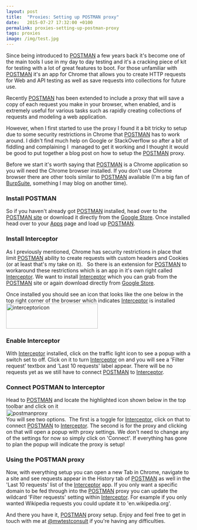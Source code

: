 ```yaml
---
layout: post
title:  "Proxies: Setting up POSTMAN proxy"
date:   2015-07-27 17:32:00 +0100
permalink: proxies-setting-up-postman-proxy
tags: proxies
image: /img/test.jpg
---
```


Since being introduced to <a href="https://www.getpostman.com/" target="_blank">POSTMAN</a> a few years back it's become one of the main tools I use in my day to day testing and it's a cracking piece of kit for testing with a lot of great features to boot. For those unfamiliar with <a href="https://www.getpostman.com/" target="_blank">POSTMAN</a> it's an app for Chrome that allows you to create HTTP requests for Web and API testing as well as save requests into collections for future use.

Recently <a href="https://www.getpostman.com/" target="_blank">POSTMAN</a> has been extended to include a proxy that will save a copy of each request you make in your browser, when enabled, and is extremely useful for various tasks such as rapidly creating collections of requests and modeling a web application.

However, when I first started to use the proxy I found it a bit tricky to setup due to some security restrictions in Chrome that <a href="https://www.getpostman.com/" target="_blank">POSTMAN</a> has to work around. I didn't find much help on Google or StackOverflow so after a bit of fiddling and complaining I  managed to get it working and I thought it would be good to put together a blog post on how to setup the <a href="https://www.getpostman.com/" target="_blank">POSTMAN</a> proxy.

Before we start it's worth saying that <a href="https://www.getpostman.com/" target="_blank">POSTMAN</a> is a Chrome application so you will need the Chrome browser installed. If you don't use Chrome browser there are other tools similar to <a href="https://www.getpostman.com/" target="_blank">POSTMAN</a> available (I'm a big fan of <a href="https://portswigger.net/burp/" target="_blank">BurpSuite</a>, something I may blog on another time).
<h3>Install POSTMAN</h3>
So if you haven't already got <a href="https://www.getpostman.com/" target="_blank">POSTMAN</a> installed, head over to the <a href="http://getpostman.com/" target="_blank">POSTMAN site</a> or download it directly from the <a href="https://chrome.google.com/webstore/detail/postman/fhbjgbiflinjbdggehcddcbncdddomop" target="_blank">Google Store</a>. Once installed head over to your <a href="chrome://apps/" target="_blank">Apps</a> page and load up <a href="https://www.getpostman.com/" target="_blank">POSTMAN</a>.
<h3>Install Interceptor</h3>
As I previously mentioned, Chrome has security restrictions in place that limit <a href="https://www.getpostman.com/" target="_blank">POSTMAN</a> ability to create requests with custom headers and Cookies (or at least that's my take on it).   So there is an extension for <a href="https://www.getpostman.com/" target="_blank">POSTMAN</a> to workaround these restrictions which is an app in it's own right called <a href="https://www.getpostman.com/features#interceptor" target="_blank">Interceptor</a>. We want to install <a href="https://www.getpostman.com/features#interceptor" target="_blank">Interceptor</a> which you can grab from the <a href="https://www.getpostman.com/" target="_blank">POSTMAN</a> site or again download directly from <a href="https://chrome.google.com/webstore/detail/postman-interceptor/aicmkgpgakddgnaphhhpliifpcfhicfo/" target="_blank">Google Store</a>.

Once installed you should see an icon that looks like the one below in the top right corner of the browser which indicates <a href="https://www.getpostman.com/features#interceptor" target="_blank">Interceptor</a> is installed
<img class="alignnone size-full wp-image-93" src="http://mwtestconsultancy.co.uk/wp-content/uploads/2015/07/interceptoricon.png" alt="interceptoricon" width="250" height="68" />
<h3>Enable Interceptor</h3>
With <a href="https://www.getpostman.com/features#interceptor" target="_blank">Interceptor</a> installed, click on the traffic light icon to see a popup with a switch set to off. Click on it to turn <a href="https://www.getpostman.com/features#interceptor" target="_blank">Interceptor</a> on and you will see a 'Filter request' textbox and 'Last 10 requests' label appear. There will be no requests yet as we still have to connect <a href="https://www.getpostman.com/" target="_blank">POSTMAN</a> to <a href="https://www.getpostman.com/features#interceptor" target="_blank">Interceptor</a>.
<h3>Connect POSTMAN to Interceptor</h3>
Head to <a href="https://www.getpostman.com/" target="_blank">POSTMAN</a> and locate the highlighted icon shown below in the top toolbar and click on it
<img class="alignnone size-medium wp-image-95" src="http://mwtestconsultancy.co.uk/wp-content/uploads/2015/07/postmanproxy.png" alt="postmanproxy" width="620" height="19" />
You will see two options.  The first is a toggle for <a href="https://www.getpostman.com/features#interceptor" target="_blank">Interceptor</a>, click on that to connect <a href="https://www.getpostman.com/" target="_blank">POSTMAN</a> to <a href="https://www.getpostman.com/features#interceptor" target="_blank">Interceptor</a>. The second is for the proxy and clicking on that will open a popup with proxy settings. We don't need to change any of the settings for now so simply click on 'Connect'. If everything has gone to plan the popup will indicate the proxy is setup!
<h3>Using the POSTMAN proxy</h3>
Now, with everything setup you can open a new Tab in Chrome, navigate to a site and see requests appear in the History tab of <a href="https://www.getpostman.com/" target="_blank">POSTMAN</a> as well in the 'Last 10 requests' list of the <a href="https://www.getpostman.com/features#interceptor" target="_blank">Interceptor</a> app. If you only want a specific domain to be fed through into the <a href="https://www.getpostman.com/" target="_blank">POSTMAN</a> proxy you can update the wildcard 'Filter requests' setting within <a href="https://www.getpostman.com/features#interceptor" target="_blank">Interceptor</a>. For example if you only wanted Wikipedia requests you could update it to 'en.wikipedia.org'.

And there you have it, <a href="https://www.getpostman.com/" target="_blank">POSTMAN</a> proxy setup. Enjoy and feel free to get in touch with me at <a href="https://twitter.com/mwtestconsult" target="_blank">@mwtestconsult</a> if you're having any difficulties.